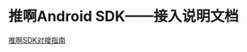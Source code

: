 # 推啊Android SDK——接入说明文档

    
  [推啊SDK对接指南](https://yun.duiba.com.cn/tuia/sdk/html/%E6%8E%A8%E5%95%8A%E5%B9%BF%E5%91%8A%E5%9F%BA%E7%A1%80SDK-Android-V1.6.0.1-3.html)
